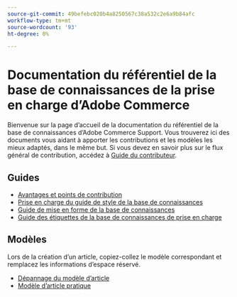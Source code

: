 ```yaml
---
source-git-commit: 49befebc020b4a8250567c38a532c2e6a9b84afc
workflow-type: tm+mt
source-wordcount: '93'
ht-degree: 0%

---
```

# Documentation du référentiel de la base de connaissances de la prise en charge d’Adobe Commerce

Bienvenue sur la page d’accueil de la documentation du référentiel de la base de connaissances d’Adobe Commerce Support.
Vous trouverez ici des documents vous aidant à apporter les contributions et les modèles les mieux adaptés, dans le même but.
Si vous devez en savoir plus sur le flux général de contribution, accédez à [Guide du contributeur](../.github/CONTRIBUTING.md).

## Guides

* [Avantages et points de contribution](contribution-points.md)
* [Prise en charge du guide de style de la base de connaissances](guides/support-kb-styleguide.md)
* [Guide de mise en forme de la base de connaissances](guides/kb-formatting-guide.md)
* [Guide des étiquettes de la base de connaissances de prise en charge](guides/kb-labels-guide.md)

## Modèles

Lors de la création d’un article, copiez-collez le modèle correspondant et remplacez les informations d’espace réservé.

* [Dépannage du modèle d’article](article-templates/troubleshooting-template.md)
* [Modèle d’article pratique](article-templates/best-practice-template.md)
